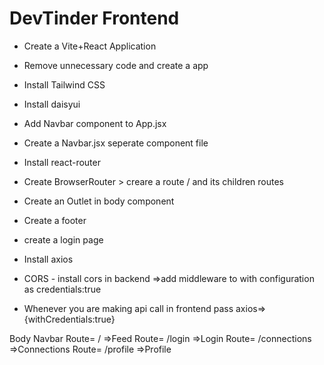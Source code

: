 # DevTinder Frontend

- Create a Vite+React Application
- Remove unnecessary code and create a app
- Install Tailwind CSS
- Install daisyui
- Add Navbar component to App.jsx
- Create a Navbar.jsx seperate component file
- Install react-router
- Create BrowserRouter > creare a route / and its children routes
- Create an Outlet in body component
- Create a footer

- create a login page
- Install axios
- CORS - install cors in backend =>add middleware to with configuration as credentials:true
- Whenever you are making api call in frontend pass axios=> {withCredentials:true}



Body
Navbar
Route= / =>Feed
Route= /login =>Login
Route= /connections =>Connections
Route= /profile =>Profile

